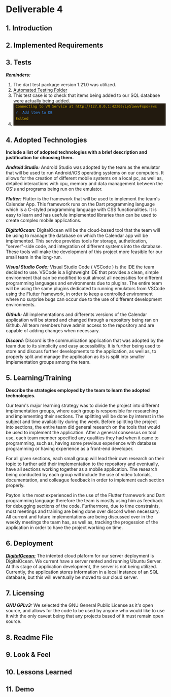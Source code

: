 # Deliverable 4

## 1. Introduction

## 2. Implemented Requirements

## 3. Tests

***Reminders:***
1. The dart test package version 1.21.0 was utilized.
2. [Automated Testing Folder](https://github.com/Carhn/PlanItOut/tree/Dev/planner_cs386/test)
3. This test case is to check that items being added to our SQL database were actually being added.
4. ![Image of Reminder Database test](https://raw.githubusercontent.com/Carhn/PlanItOut/Dev/Deliverables/Deliverable_Images/remindersD4Test.png "Reminder Database test")


## 4. Adopted Technologies
**Include a list of adopted technologies with a brief description and justification for choosing them.**

***Android Studio:***
Android Studio was adopted by the team as the emulator that will be used to run Android/iOS operating systems on our computers. It allows for
the creation of different mobile systems on a local pc, as well as, detailed interactions with cpu, memory and data management between the OS's
and programs being run on the emulator.

***Flutter:***
Flutter is the framework that will be used to implement the team's Calendar App. This framework runs on the Dart programming language which is 
a C-styled programming language with CSS functionalities. It is easy to learn and has usefule implemented libraries than can be used to create
complex mobile applications.

***DigitalOcean:***
DigitalOcean will be the cloud-based tool that the team will be using to manage the database on which the Calendar app will be implemented. 
This service provides tools for storage, authetication, "server"-side code, and integration of different systems into the database. These tools
will make the development of this project more feasible for our small team in the long-run.

***Visual Studio Code:***
Visual Studio Code ( VSCode ) is the IDE the team decided to use. VSCode is a lightweight IDE that provides a clean, simple environment that can 
be modified to suit almost all necessities for different programming languages and environments due to plugins. The entire team will be using the 
same plugins dedicated to running emulators from VSCode using the Flutter framework, in order to keep a controlled environment where no surprise
bugs can occur due to the use of different development environments.

***Github:***
All implementations and differents versions of the Calendar application will be stored and changed through a repository being ran on Github. All 
team members have admin access to the repository and are capable of adding changes when necessary.

***Discord:***
Discord is the communication application that was adopted by the team due to its simplicity and easy accessibility. It is further being used to 
store and discuss further developments to the application, as well as, to properly split and manage the application as its is split into smaller 
implementation groups among the team.

## 5. Learning/Training
**Describe the strategies employed by the team to learn the adopted technologies.**

Our team's major learning strategy was to divide the project into different implementation groups, where each group is responsible for researching
and implementing their sections. The splitting will be done by interest in the subject and time availability during the week. Before splitting the
project into sections, the entire team did general research on the tools that would be used to implement the application. After a general consensus
on tool use, each team member specified any qualities they had when it came to programming, such as, having some previous experience with database
programming or having experience as a front-end developer.

For all given sections, each small group will lead their own research on their topic to further add their implementation to the repository and 
eventually, have all sections working together as a mobile application. The research being conducted by each group will include the use of video
tutorials, documentation, and colleague feedback in order to implement each section properly.

Payton is the most experienced in the use of the Flutter framework and Dart programming language therefore the team is mostly using him as feedback for 
debugging sections of the code. Furthermore, due to time constraints, most meetings and training are being done over discord when necessary. All current 
and future implementations are being discussed over in the weekly meetings the team has, as well as, tracking the progession of the application in order
to have the project working on time.

## 6. Deployment

[***DigitalOcean:***](https://www.digitalocean.com)
 The intented cloud plaform for our server deployment is DigitalOcean.  We current have a server rented and running Ubuntu Server.  At this stage of
application development, the server is not being utilized.  Currently, the application stores information in a local instance of an SQL database, but this
will eventually be moved to our cloud server.

## 7. Licensing

***GNU GPLv3:***
 We selected the GNU General Public License as it's open source, and allows for the code to be used by anyone who would like to use it with the only caveat
being that any projects based of it must remain open source.

## 8. Readme File

## 9. Look & Feel

## 10. Lessons Learned

## 11. Demo
